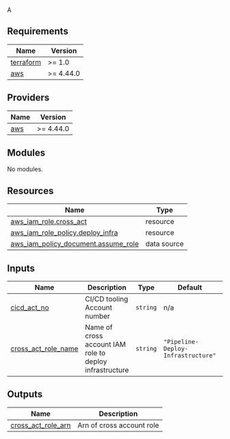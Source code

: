 A<!-- BEGIN_TF_DOCS -->
## Requirements

| Name | Version |
|------|---------|
| <a name="requirement_terraform"></a> [terraform](#requirement\_terraform) | >= 1.0 |
| <a name="requirement_aws"></a> [aws](#requirement\_aws) | >= 4.44.0 |

## Providers

| Name | Version |
|------|---------|
| <a name="provider_aws"></a> [aws](#provider\_aws) | >= 4.44.0 |

## Modules

No modules.

## Resources

| Name | Type |
|------|------|
| [aws_iam_role.cross_act](https://registry.terraform.io/providers/hashicorp/aws/latest/docs/resources/iam_role) | resource |
| [aws_iam_role_policy.deploy_infra](https://registry.terraform.io/providers/hashicorp/aws/latest/docs/resources/iam_role_policy) | resource |
| [aws_iam_policy_document.assume_role](https://registry.terraform.io/providers/hashicorp/aws/latest/docs/data-sources/iam_policy_document) | data source |

## Inputs

| Name | Description | Type | Default | Required |
|------|-------------|------|---------|:--------:|
| <a name="input_cicd_act_no"></a> [cicd\_act\_no](#input\_cicd\_act\_no) | CI/CD tooling Account number | `string` | n/a | yes |
| <a name="input_cross_act_role_name"></a> [cross\_act\_role\_name](#input\_cross\_act\_role\_name) | Name of cross account IAM role to deploy infrastructure | `string` | `"Pipeline-Deploy-Infrastructure"` | no |

## Outputs

| Name | Description |
|------|-------------|
| <a name="output_cross_act_role_arn"></a> [cross\_act\_role\_arn](#output\_cross\_act\_role\_arn) | Arn of cross account role |
<!-- END_TF_DOCS -->